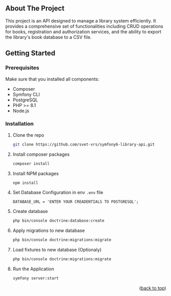 <!-- ABOUT THE PROJECT -->
## About The Project

This project is an API designed to manage a library system efficiently. It provides a comprehensive set of functionalities including CRUD operations for books, registration and authorization services, and the ability to export the library's book database to a CSV file.

<!-- GETTING STARTED -->
## Getting Started

### Prerequisites

Make sure that you installed all components:

* Composer
* Symfony CLI
* PostgreSQL
* PHP >= 8.1
* Node.js

### Installation

1. Clone the repo
   ```sh
   git clone https://github.com/svet-vrs/symfony6-library-api.git
   ```
2. Install composer packages
   ```sh
   composer install
   ```
3. Install NPM packages
   ```sh
   npm install
   ```
4. Set Database Configuration in env `.env` file
   ```
   DATABASE_URL = 'ENTER YOUR CREADENTIALS TO POSTGRESQL';
   ```
5. Create database
    ```sh
   php bin/console doctrine:database:create
   ```
6. Apply migrations to new database
   ```sh
   php bin/console doctrine:migrations:migrate
   ```
7. Load fixtures to new database (Optionaly)
   ```sh
   php bin/console doctrine:migrations:migrate
   ```
8. Run the Application
   ```sh
   symfony server:start
   ```

<p align="right">(<a href="#readme-top">back to top</a>)</p>
